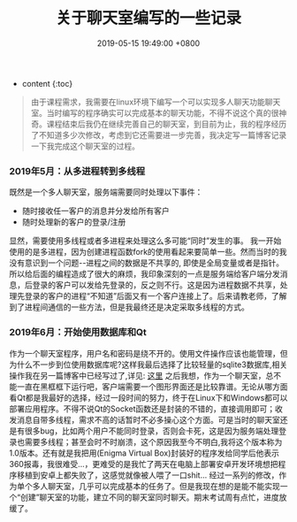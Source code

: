﻿---
layout: post
title:  关于聊天室编写的一些记录
date:   2019-05-15 19:49:00 +0800
categories: note
tag: C++
---

* content
{:toc}


 >由于课程需求，我需要在linux环境下编写一个可以实现多人聊天功能聊天室。当时编写的程序确实可以完成基本的聊天功能，不得不说这个真的很神奇。课程结束后我仍在继续完善自己的聊天室，到目前为止，我的程序经历了不知道多少次修改，考虑到它还需要进一步完善，我决定写一篇博客记录一下我完成这个聊天室的过程。

### 2019年5月：从多进程转到多线程
 既然是一个多人聊天室，服务端需要同时处理以下事件：
 + 随时接收任一客户的消息并分发给所有客户
 + 随时处理新的客户的登录/注册
 
 显然，需要使用多线程或者多进程来处理这么多可能“同时”发生的事。
 我一开始使用的是多进程，因为创建进程函数fork的使用看起来要简单一些。然而当时的我没有意识到一个问题--进程之间的数据是不共享的, 即使是全局变量或者是指针。所以给后面的编程造成了很大的麻烦，我印象深刻的一点是服务端给客户端分发消息，后登录的客户可以发给先登录的，反之则不行。这是因为进程数据不共享，处理先登录的客户的进程“不知道”后面又有一个客户连接上了。后来请教老师，了解到了进程间通信的一些方法，但是我最终还是决定采取多线程的方式。
 
### 2019年6月：开始使用数据库和Qt
 作为一个聊天室程序，用户名和密码是绕不开的。使用文件操作应该也能管理，但为什么不一步到位使用数据库呢?这样我最后选择了比较轻量的sqlite3数据库,相关操作我在另一篇博客中已经写过了,详见: [这里](https://mp.csdn.net/mdeditor/92985658#)
 之后我想，作为一个聊天室，总不能一直在黑框框下运行吧，客户端需要一个图形界面还是比较靠谱。无论从哪方面看Qt都是我最好的选择，经过一段时间的努力，终于在Linux下和Windows都可以部署应用程序。不得不说Qt的Socket函数还是封装的不错的，直接调用即可；收发消息自带多线程，需求不高的话暂时不必多操心这个方面。可是当时的聊天室还是有很多bug，比如两个用户不能同时登录，否则会卡死，这是因为服务端处理登录也需要多线程；甚至会时不时崩溃，这个原因我至今不明白,我将这个版本称为1.0版本。还有就是我把用(Enigma Virtual Box)封装好的程序发给同学后他表示360报毒，我很难受...，更难受的是我忙了两天在电脑上部署安卓开发环境想把程序移植到安卓上都失败了，这感觉就像被人喂了一口shit...
 经过一系列的修改，作为单个多人聊天室，几乎可以完成基本的任务了。但是我现在想的是能不能实现一个“创建”聊天室的功能，建立不同的聊天室同时聊天。期末考试周有点忙，进度放缓了。

